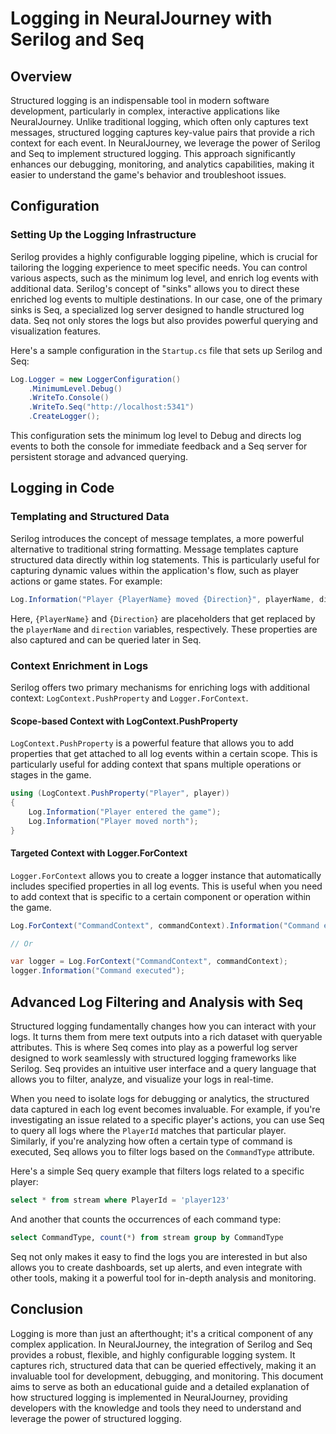 # Logging in NeuralJourney with Serilog and Seq

## Overview
Structured logging is an indispensable tool in modern software development, particularly in complex, interactive applications like NeuralJourney. Unlike traditional logging, which often only captures text messages, structured logging captures key-value pairs that provide a rich context for each event. In NeuralJourney, we leverage the power of Serilog and Seq to implement structured logging. This approach significantly enhances our debugging, monitoring, and analytics capabilities, making it easier to understand the game's behavior and troubleshoot issues.

## Configuration
### Setting Up the Logging Infrastructure
Serilog provides a highly configurable logging pipeline, which is crucial for tailoring the logging experience to meet specific needs. You can control various aspects, such as the minimum log level, and enrich log events with additional data. Serilog's concept of "sinks" allows you to direct these enriched log events to multiple destinations. In our case, one of the primary sinks is Seq, a specialized log server designed to handle structured log data. Seq not only stores the logs but also provides powerful querying and visualization features.

Here's a sample configuration in the `Startup.cs` file that sets up Serilog and Seq:

```csharp
Log.Logger = new LoggerConfiguration()
    .MinimumLevel.Debug()
    .WriteTo.Console()
    .WriteTo.Seq("http://localhost:5341")
    .CreateLogger();
```

This configuration sets the minimum log level to Debug and directs log events to both the console for immediate feedback and a Seq server for persistent storage and advanced querying.

## Logging in Code
### Templating and Structured Data
Serilog introduces the concept of message templates, a more powerful alternative to traditional string formatting. Message templates capture structured data directly within log statements. This is particularly useful for capturing dynamic values within the application's flow, such as player actions or game states. For example:

```csharp
Log.Information("Player {PlayerName} moved {Direction}", playerName, direction);
```

Here, `{PlayerName}` and `{Direction}` are placeholders that get replaced by the `playerName` and `direction` variables, respectively. These properties are also captured and can be queried later in Seq.

### Context Enrichment in Logs
Serilog offers two primary mechanisms for enriching logs with additional context: `LogContext.PushProperty` and `Logger.ForContext`.

#### Scope-based Context with LogContext.PushProperty
`LogContext.PushProperty` is a powerful feature that allows you to add properties that get attached to all log events within a certain scope. This is particularly useful for adding context that spans multiple operations or stages in the game. 

```csharp
using (LogContext.PushProperty("Player", player))
{
    Log.Information("Player entered the game");
    Log.Information("Player moved north");
}
```

#### Targeted Context with Logger.ForContext
`Logger.ForContext` allows you to create a logger instance that automatically includes specified properties in all log events. This is useful when you need to add context that is specific to a certain component or operation within the game.

```csharp
Log.ForContext("CommandContext", commandContext).Information("Command executed");

// Or

var logger = Log.ForContext("CommandContext", commandContext);
logger.Information("Command executed");
```

## Advanced Log Filtering and Analysis with Seq
Structured logging fundamentally changes how you can interact with your logs. It turns them from mere text outputs into a rich dataset with queryable attributes. This is where Seq comes into play as a powerful log server designed to work seamlessly with structured logging frameworks like Serilog. Seq provides an intuitive user interface and a query language that allows you to filter, analyze, and visualize your logs in real-time.

When you need to isolate logs for debugging or analytics, the structured data captured in each log event becomes invaluable. For example, if you're investigating an issue related to a specific player's actions, you can use Seq to query all logs where the `PlayerId` matches that particular player. Similarly, if you're analyzing how often a certain type of command is executed, Seq allows you to filter logs based on the `CommandType` attribute.

Here's a simple Seq query example that filters logs related to a specific player:

```sql
select * from stream where PlayerId = 'player123'
```

And another that counts the occurrences of each command type:

```sql
select CommandType, count(*) from stream group by CommandType
```

Seq not only makes it easy to find the logs you are interested in but also allows you to create dashboards, set up alerts, and even integrate with other tools, making it a powerful tool for in-depth analysis and monitoring.

## Conclusion
Logging is more than just an afterthought; it's a critical component of any complex application. In NeuralJourney, the integration of Serilog and Seq provides a robust, flexible, and highly configurable logging system. It captures rich, structured data that can be queried effectively, making it an invaluable tool for development, debugging, and monitoring. This document aims to serve as both an educational guide and a detailed explanation of how structured logging is implemented in NeuralJourney, providing developers with the knowledge and tools they need to understand and leverage the power of structured logging.
